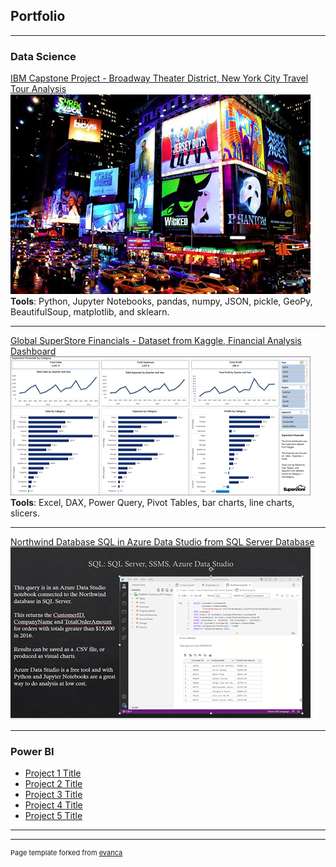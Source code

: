 ## Portfolio

---

### Data Science

[IBM Capstone Project - Broadway Theater District, New York City Travel Tour Analysis](https://github.com/bvineyar/IBM-Data-Science-Final-Capstone-Project)
<img src="images/broadway_thumbnail.png?raw=true"/>
<br />
<b>Tools</b>: Python, Jupyter Notebooks, pandas, numpy, JSON, pickle, GeoPy, BeautifulSoup, matplotlib, and sklearn.

---
[Global SuperStore Financials - Dataset from Kaggle, Financial Analysis Dashboard](https://github.com/bvineyar/Brian_Vineyard_Portfolio/blob/master/pdf/Superstore.pdf)
<img src="images/SuperStore_thumbnail.png?raw=true"/>
<br />
<b>Tools</b>: Excel, DAX, Power Query, Pivot Tables, bar charts, line charts, slicers.

---
[Northwind Database SQL in Azure Data Studio from SQL Server Database](https://github.com/bvineyar/Brian_Vineyard_Portfolio/blob/master/pdf/AzureProject.pdf)
<img src="images/AzureDataThumb.png?raw=true"/>

---

### Power BI

- [Project 1 Title](http://example.com/)
- [Project 2 Title](http://example.com/)
- [Project 3 Title](http://example.com/)
- [Project 4 Title](http://example.com/)
- [Project 5 Title](http://example.com/)

---




---
<p style="font-size:11px">Page template forked from <a href="https://github.com/evanca/quick-portfolio">evanca</a></p>
<!-- Remove above link if you don't want to attibute -->
